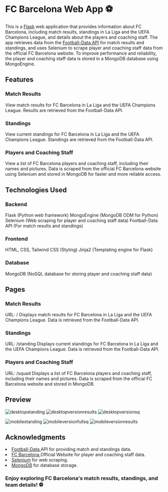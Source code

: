 <h1>FC Barcelona Web App ⚽</h1>
This is a <a href =https://flask.palletsprojects.com/en/stable/ />Flask</a> web application that provides information about FC Barcelona, including match results, standings in La Liga and the UEFA Champions League, and details about the players and coaching staff. The app retrieves data from the <a href="https://www.football-data.org/">Football-Data API</a> for match results and standings, and uses Selenium to scrape player and coaching staff data from the official FC Barcelona website. To improve performance and reliability, the player and coaching staff data is stored in a MongoDB database using MongoEngine.

<h2>Features</h2>
<h3>Match Results</h3>
View match results for FC Barcelona in La Liga and the UEFA Champions League.
Results are retrieved from the Football-Data API.
<h3>Standings</h3>
View current standings for FC Barcelona in La Liga and the UEFA Champions League.
Standings are retrieved from the Football-Data API.
<h3>Players and Coaching Staff</h3>
View a list of FC Barcelona players and coaching staff, including their names and pictures.
Data is scraped from the official FC Barcelona website using Selenium and stored in MongoDB for faster and more reliable access.
<h2>Technologies Used</h2>
<h3>Backend</h3>
Flask (Python web framework)
MongoEngine (MongoDB ODM for Python)
Selenium (Web scraping for player and coaching staff data)
Football-Data API (For match results and standings)
<h3>Frontend</h3>
HTML, CSS, Tailwind CSS (Styling)
Jinja2 (Templating engine for Flask)
<h3>Database</h3>
MongoDB (NoSQL database for storing player and coaching staff data)
<h2>Pages</h2>
<h3>Match Results</h3>
URL: /
Displays match results for FC Barcelona in La Liga and the UEFA Champions League.
Data is retrieved from the Football-Data API.
<h3>Standings</h3>
URL: /standing
Displays current standings for FC Barcelona in La Liga and the UEFA Champions League.
Data is retrieved from the Football-Data API.
<h3>Players and Coaching Staff</h3>
URL: /squad
Displays a list of FC Barcelona players and coaching staff, including their names and pictures.
Data is scraped from the official FC Barcelona website and stored in MongoDB.


<h2>Preview</h2>

![desktopstanding](https://github.com/user-attachments/assets/4b27a3ee-3cd1-4391-85db-eb019097e2bf)
![desktopversionresults](https://github.com/user-attachments/assets/c2f576fe-7f73-4006-88f6-c95612f6edc2)
![desktopversionsq](https://github.com/user-attachments/assets/773e44bf-5874-4636-9479-872328046cea)

![mobilestanding](https://github.com/user-attachments/assets/697fe7c3-95cc-4699-8fd8-cb4ee47babe4)
![mobileversionfullsq](https://github.com/user-attachments/assets/9e895578-5afa-4484-b1bf-9d603866d56f)
![mobileversionresults](https://github.com/user-attachments/assets/b1daabd6-98e9-4099-b462-236a64c6c689)




<h2>Acknowledgments</h2>

<li><a href = https://www.football-data.org/ >Football-Data </a> API for providing match and standings data. </li>
<li><a href = https://www.fcbarcelona.com/ >FC Barcelona </a> Official Website for player and coaching staff data.</li>
<li><a href = https://www.selenium.dev /> Selenium</a> for web scraping.</li>
<li><a href = https://www.mongodb.com />MongoDB</a> for database storage.</li>

<h3>Enjoy exploring FC Barcelona's match results, standings, and team details! ⚽ </h3>
